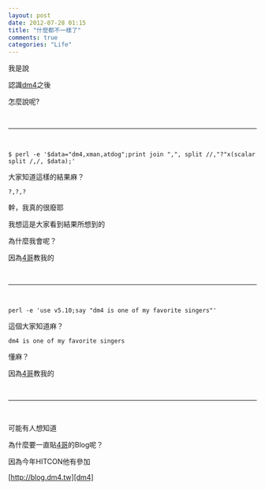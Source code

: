 ```yaml
---
layout: post
date: 2012-07-28 01:15
title: "什麼都不一樣了"
comments: true
categories: "Life"
---
```


我是說

認識[dm4][dm4]之後

怎麼說呢? 

<br>

---

<br>

    $ perl -e '$data="dm4,xman,atdog";print join ",", split //,"?"x(scalar split /,/, $data);'

大家知道這樣的結果麻？

    ?,?,?

幹，我真的很廢耶

我想這是大家看到結果所想到的

為什麼我會呢？

因為[4哥][dm4]教我的

<br>

---

<br>

    perl -e 'use v5.10;say "dm4 is one of my favorite singers"'

這個大家知道麻？

    dm4 is one of my favorite singers

懂麻？

因為[4哥][dm4]教我的

<br>

---

<br>

可能有人想知道

為什麼要一直貼[4哥][dm4]的Blog呢？

因為今年HITCON他有參加

[http://blog.dm4.tw][dm4]

[dm4]: http://blog.dm4.tw
